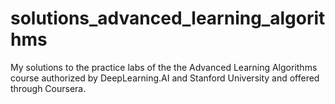 # solutions_advanced_learning_algorithms
My solutions to the practice labs of the the Advanced Learning Algorithms course authorized by DeepLearning.AI and Stanford University and offered through Coursera.
